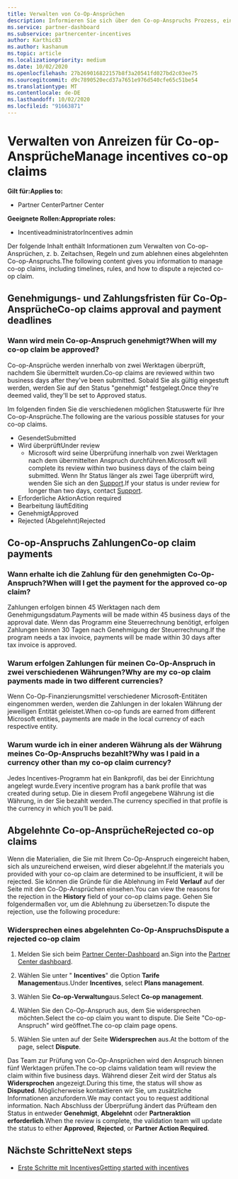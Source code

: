 ```yaml
---
title: Verwalten von Co-Op-Ansprüchen
description: Informieren Sie sich über den Co-op-Anspruchs Prozess, einschließlich Terminen, Währungsproblemen und der Beilegung eines abgelehnten Co-op-Anspruchs.
ms.service: partner-dashboard
ms.subservice: partnercenter-incentives
author: Karthic83
ms.author: kashanum
ms.topic: article
ms.localizationpriority: medium
ms.date: 10/02/2020
ms.openlocfilehash: 27b269016822157b8f3a20541fd027bd2c03ee75
ms.sourcegitcommit: d9c7890520ecd37a7651e976d540cfe65c51be54
ms.translationtype: MT
ms.contentlocale: de-DE
ms.lasthandoff: 10/02/2020
ms.locfileid: "91663871"
---
```

# <a name="manage-incentives-co-op-claims"></a><span data-ttu-id="680e8-103">Verwalten von Anreizen für Co-op-Ansprüche</span><span class="sxs-lookup"><span data-stu-id="680e8-103">Manage incentives co-op claims</span></span>

<span data-ttu-id="680e8-104">**Gilt für:**</span><span class="sxs-lookup"><span data-stu-id="680e8-104">**Applies to:**</span></span>

- <span data-ttu-id="680e8-105">Partner Center</span><span class="sxs-lookup"><span data-stu-id="680e8-105">Partner Center</span></span>

<span data-ttu-id="680e8-106">**Geeignete Rollen:**</span><span class="sxs-lookup"><span data-stu-id="680e8-106">**Appropriate roles:**</span></span>

- <span data-ttu-id="680e8-107">Incentiveadministrator</span><span class="sxs-lookup"><span data-stu-id="680e8-107">Incentives admin</span></span>

<span data-ttu-id="680e8-108">Der folgende Inhalt enthält Informationen zum Verwalten von Co-op-Ansprüchen, z. b. Zeitachsen, Regeln und zum ablehnen eines abgelehnten Co-op-Anspruchs.</span><span class="sxs-lookup"><span data-stu-id="680e8-108">The following content gives you information to manage co-op claims, including timelines, rules, and how to dispute a rejected co-op claim.</span></span>

## <a name="co-op-claims-approval-and-payment-deadlines"></a><span data-ttu-id="680e8-109">Genehmigungs- und Zahlungsfristen für Co-Op-Ansprüche</span><span class="sxs-lookup"><span data-stu-id="680e8-109">Co-op claims approval and payment deadlines</span></span>

### <a name="when-will-my-co-op-claim-be-approved"></a><span data-ttu-id="680e8-110">Wann wird mein Co-op-Anspruch genehmigt?</span><span class="sxs-lookup"><span data-stu-id="680e8-110">When will my co-op claim be approved?</span></span>

<span data-ttu-id="680e8-111">Co-op-Ansprüche werden innerhalb von zwei Werktagen überprüft, nachdem Sie übermittelt wurden.</span><span class="sxs-lookup"><span data-stu-id="680e8-111">Co-op claims are reviewed within two business days after they've been submitted.</span></span> <span data-ttu-id="680e8-112">Sobald Sie als gültig eingestuft werden, werden Sie auf den Status "genehmigt" festgelegt.</span><span class="sxs-lookup"><span data-stu-id="680e8-112">Once they're deemed valid, they'll be set to Approved status.</span></span>  

<span data-ttu-id="680e8-113">Im folgenden finden Sie die verschiedenen möglichen Statuswerte für Ihre Co-op-Ansprüche.</span><span class="sxs-lookup"><span data-stu-id="680e8-113">The following are the various possible statuses for your co-op claims.</span></span>

- <span data-ttu-id="680e8-114">Gesendet</span><span class="sxs-lookup"><span data-stu-id="680e8-114">Submitted</span></span>
- <span data-ttu-id="680e8-115">Wird überprüft</span><span class="sxs-lookup"><span data-stu-id="680e8-115">Under review</span></span>
  - <span data-ttu-id="680e8-116">Microsoft wird seine Überprüfung innerhalb von zwei Werktagen nach dem übermittelten Anspruch durchführen.</span><span class="sxs-lookup"><span data-stu-id="680e8-116">Microsoft will complete its review within two business days of the claim being submitted.</span></span> <span data-ttu-id="680e8-117">Wenn Ihr Status länger als zwei Tage überprüft wird, wenden Sie sich an den [Support](https://partner.microsoft.com/dashboard/support/incentives/servicerequests?category=incentives).</span><span class="sxs-lookup"><span data-stu-id="680e8-117">If your status is under review for longer than two days, contact [Support](https://partner.microsoft.com/dashboard/support/incentives/servicerequests?category=incentives).</span></span>
- <span data-ttu-id="680e8-118">Erforderliche Aktion</span><span class="sxs-lookup"><span data-stu-id="680e8-118">Action required</span></span>
- <span data-ttu-id="680e8-119">Bearbeitung läuft</span><span class="sxs-lookup"><span data-stu-id="680e8-119">Editing</span></span>
- <span data-ttu-id="680e8-120">Genehmigt</span><span class="sxs-lookup"><span data-stu-id="680e8-120">Approved</span></span>
- <span data-ttu-id="680e8-121">Rejected (Abgelehnt)</span><span class="sxs-lookup"><span data-stu-id="680e8-121">Rejected</span></span>

## <a name="co-op-claim-payments"></a><span data-ttu-id="680e8-122">Co-op-Anspruchs Zahlungen</span><span class="sxs-lookup"><span data-stu-id="680e8-122">Co-op claim payments</span></span>

### <a name="when-will-i-get-the-payment-for-the-approved-co-op-claim"></a><span data-ttu-id="680e8-123">Wann erhalte ich die Zahlung für den genehmigten Co-Op-Anspruch?</span><span class="sxs-lookup"><span data-stu-id="680e8-123">When will I get the payment for the approved co-op claim?</span></span>

<span data-ttu-id="680e8-124">Zahlungen erfolgen binnen 45 Werktagen nach dem Genehmigungsdatum.</span><span class="sxs-lookup"><span data-stu-id="680e8-124">Payments will be made within 45 business days of the approval date.</span></span> <span data-ttu-id="680e8-125">Wenn das Programm eine Steuerrechnung benötigt, erfolgen Zahlungen binnen 30 Tagen nach Genehmigung der Steuerrechnung.</span><span class="sxs-lookup"><span data-stu-id="680e8-125">If the program needs a tax invoice, payments will be made within 30 days after tax invoice is approved.</span></span>

### <a name="why-are-my-co-op-claim-payments-made-in-two-different-currencies"></a><span data-ttu-id="680e8-126">Warum erfolgen Zahlungen für meinen Co-Op-Anspruch in zwei verschiedenen Währungen?</span><span class="sxs-lookup"><span data-stu-id="680e8-126">Why are my co-op claim payments made in two different currencies?</span></span>

<span data-ttu-id="680e8-127">Wenn Co-Op-Finanzierungsmittel verschiedener Microsoft-Entitäten eingenommen werden, werden die Zahlungen in der lokalen Währung der jeweiligen Entität geleistet.</span><span class="sxs-lookup"><span data-stu-id="680e8-127">When co-op funds are earned from different Microsoft entities, payments are made in the local currency of each respective entity.</span></span>  

### <a name="why-was-i-paid-in-a-currency-other-than-my-co-op-claim-currency"></a><span data-ttu-id="680e8-128">Warum wurde ich in einer anderen Währung als der Währung meines Co-Op-Anspruchs bezahlt?</span><span class="sxs-lookup"><span data-stu-id="680e8-128">Why was I paid in a currency other than my co-op claim currency?</span></span>

<span data-ttu-id="680e8-129">Jedes Incentives-Programm hat ein Bankprofil, das bei der Einrichtung angelegt wurde.</span><span class="sxs-lookup"><span data-stu-id="680e8-129">Every incentive program has a bank profile that was created during setup.</span></span> <span data-ttu-id="680e8-130">Die in diesem Profil angegebene Währung ist die Währung, in der Sie bezahlt werden.</span><span class="sxs-lookup"><span data-stu-id="680e8-130">The currency specified in that profile is the currency in which you’ll be paid.</span></span>

## <a name="rejected-co-op-claims"></a><span data-ttu-id="680e8-131">Abgelehnte Co-op-Ansprüche</span><span class="sxs-lookup"><span data-stu-id="680e8-131">Rejected co-op claims</span></span>

<span data-ttu-id="680e8-132">Wenn die Materialien, die Sie mit Ihrem Co-Op-Anspruch eingereicht haben, sich als unzureichend erweisen, wird dieser abgelehnt.</span><span class="sxs-lookup"><span data-stu-id="680e8-132">If the materials you provided with your co-op claim are determined to be insufficient, it will be rejected.</span></span> <span data-ttu-id="680e8-133">Sie können die Gründe für die Ablehnung im Feld **Verlauf** auf der Seite mit den Co-Op-Ansprüchen einsehen.</span><span class="sxs-lookup"><span data-stu-id="680e8-133">You can view the reasons for the rejection in the **History** field of your co-op claims page.</span></span> <span data-ttu-id="680e8-134">Gehen Sie folgendermaßen vor, um die Ablehnung zu übersetzen:</span><span class="sxs-lookup"><span data-stu-id="680e8-134">To dispute the rejection, use the following procedure:</span></span>

### <a name="dispute-a-rejected-co-op-claim"></a><span data-ttu-id="680e8-135">Widersprechen eines abgelehnten Co-Op-Anspruchs</span><span class="sxs-lookup"><span data-stu-id="680e8-135">Dispute a rejected co-op claim</span></span>

1. <span data-ttu-id="680e8-136">Melden Sie sich beim [Partner Center-Dashboard](https://partner.microsoft.com/dashboard/) an.</span><span class="sxs-lookup"><span data-stu-id="680e8-136">Sign into the [Partner Center dashboard](https://partner.microsoft.com/dashboard/).</span></span>

2. <span data-ttu-id="680e8-137">Wählen Sie unter " **Incentives**" die Option **Tarife Management**aus.</span><span class="sxs-lookup"><span data-stu-id="680e8-137">Under **Incentives**, select **Plans management**.</span></span>

3. <span data-ttu-id="680e8-138">Wählen Sie **Co-op-Verwaltung**aus.</span><span class="sxs-lookup"><span data-stu-id="680e8-138">Select **Co-op management**.</span></span>

4. <span data-ttu-id="680e8-139">Wählen Sie den Co-Op-Anspruch aus, dem Sie widersprechen möchten.</span><span class="sxs-lookup"><span data-stu-id="680e8-139">Select the co-op claim you want to dispute.</span></span> <span data-ttu-id="680e8-140">Die Seite "Co-op-Anspruch" wird geöffnet.</span><span class="sxs-lookup"><span data-stu-id="680e8-140">The co-op claim page opens.</span></span>

5. <span data-ttu-id="680e8-141">Wählen Sie unten auf der Seite **Widersprechen** aus.</span><span class="sxs-lookup"><span data-stu-id="680e8-141">At the bottom of the page, select **Dispute**.</span></span>

<span data-ttu-id="680e8-142">Das Team zur Prüfung von Co-Op-Ansprüchen wird den Anspruch binnen fünf Werktagen prüfen.</span><span class="sxs-lookup"><span data-stu-id="680e8-142">The co-op claims validation team will review the claim within five business days.</span></span> <span data-ttu-id="680e8-143">Während dieser Zeit wird der Status als **Widersprochen** angezeigt.</span><span class="sxs-lookup"><span data-stu-id="680e8-143">During this time, the status will show as **Disputed**.</span></span> <span data-ttu-id="680e8-144">Möglicherweise kontaktieren wir Sie, um zusätzliche Informationen anzufordern.</span><span class="sxs-lookup"><span data-stu-id="680e8-144">We may contact you to request additional information.</span></span> <span data-ttu-id="680e8-145">Nach Abschluss der Überprüfung ändert das Prüfteam den Status in entweder **Genehmigt**, **Abgelehnt** oder **Partneraktion erforderlich**.</span><span class="sxs-lookup"><span data-stu-id="680e8-145">When the review is complete, the validation team will update the status to either **Approved**, **Rejected**, or **Partner Action Required**.</span></span>

## <a name="next-steps"></a><span data-ttu-id="680e8-146">Nächste Schritte</span><span class="sxs-lookup"><span data-stu-id="680e8-146">Next steps</span></span>

- [<span data-ttu-id="680e8-147">Erste Schritte mit Incentives</span><span class="sxs-lookup"><span data-stu-id="680e8-147">Getting started with incentives</span></span>](incentives-get-started-intro.md)
